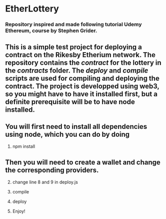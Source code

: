 # EtherLottery

### Repository inspired and made following tutorial Udemy Ethereum, course by Stephen Grider.

## This is a simple test project for deploying a contract on the Rikesby Etherium network. The repository contains the <i>contract </i> for the lottery in the <i>contracts </i> folder. The <i>deploy </i>  and <i>compile </i> scripts are used for compiling and deploying the contract. The project is developped using web3, so you might have to have it installed first, but a definite prerequisite will be to have node installed.

## You will first need to install all dependencies using node, which you can do by doing 

1. npm install

## Then you will need to create a wallet and change the corresponding providers.

2. change line 8 and 9 in deploy.js

3. compile

4. deploy

5. Enjoy!
